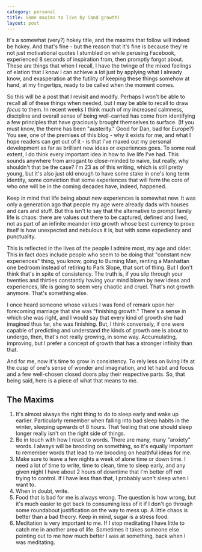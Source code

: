 ```yaml
---
category: personal
title: Some maxims to live by (and growth)
layout: post
---
```


It's a somewhat (very?) hokey title, and the maxims that follow will indeed be hokey. And that's fine - but the reason that it's fine is because they're not just motivational quotes I stumbled on while perusing Facebook, experienced 8 seconds of inspiration from, then promptly forgot about. These are things that when I recall, I have the twinge of the mixed feelings of elation that I know I can achieve a lot just by applying what I already know, and exasperation at the futility of keeping these things somehow at hand, at my fingertips, ready to be called when the moment comes.

So this will be a post that I revisit and modify. Perhaps I won't be able to recall all of these things when needed, but I may be able to recall to draw *focus* to them. In recent weeks I think much of my increased calmness, discipline and overall sense of being well-carried has come from identifying a few principles that have graciously brought themselves to surface. (If you must know, the theme has been "austerity." Good for Dan, bad for Europe?) You see, one of the premises of this blog - why it exists for me, and what I hope readers can get out of it - is that I've maxed out my personal development as far as brilliant new ideas or experiences goes. To some real extent, I do think every important idea in how to live life I've had. This sounds anywhere from arrogant to close-minded to naive, but really, why shouldn't that be the case? I'm 23 as of this writing, which is still pretty young, but it's also just old enough to have some stake in one's long term identity, some conviction that some experiences that will form the core of who one will be in the coming decades have, indeed, happened.

Keep in mind that life being about new experiences is somewhat new.  It was only a generation ago that people my age were already dads with houses and cars and stuff.  But this isn't to say that the alternative to prompt family life is chaos: there are values out there to be captured, defined and lived, not as part of an infinite meander into growth whose best currency to prove itself is how unexpected and nebulous it is, but with some expediency and punctuality.

This is reflected in the lives of the people I admire most, my age and older. This in fact does include people who seem to be doing that "constant new experiences" thing, you know, going to Burning Man, renting a Manhattan one bedroom instead of retiring to Park Slope, that sort of thing. But I don't think that's in spite of consistency. The truth is, if you slip through your twenties and thirties constantly having your mind blown by new ideas and experiences, life is going to seem very chaotic and cruel. That's not growth anymore. That's something else.

I once heard someone whose values I was fond of remark upon her forecoming marriage that she was "finishing growth." There's a sense in which she was right, and I would say that every kind of growth she had imagined thus far, she was finishing. But, I think conversely, if one were capable of predicting and understand the kinds of growth one is about to undergo, then, that's not really growing, in some way. Accumulating, improving, but I prefer a concept of growth that has a stronger infinity than that.

And for me, now it's time to grow in consistency. To rely less on living life at the cusp of one's sense of wonder and imagination, and let habit and focus and a few well-chosen closed doors play their respective parts. So, that being said, here is a piece of what that means to me.

The Maxims
---

1.  It's almost always the right thing to do to sleep early and wake up earlier. Particularly remember when falling into bad sleep habits in the winter, sleeping upwards of 8 hours. That feeling that one should sleep longer really isn't on the right side of things.
2.  Be in touch with how I react to words. There are many, many "anxiety" words. I always will be brooding on something, so it's equally important to remember words that lead to me brooding on healthful ideas for me.
3.  Make sure to leave a few nights a week of alone time or down time.  I need a lot of time to write, time to clean, time to sleep early, and any given night I have about 2 hours of downtime that I'm better off not trying to control.  If I have less than that, I probably won't sleep when I want to.
4.  When in doubt, write.
5.  Food that is bad for me is always wrong. The question is how wrong, but it's much easier to get back to consuming less of it if I don't go through some roundabout justification on the way to mess up. A little chaos is better than a bad theory. Keep in mind, sugar is a stress food.
6.  Meditation is very important to me. If I stop meditating I have little to catch me in another area of life. Sometimes it takes someone else pointing out to me how much better I was at something, back when I was meditating.
